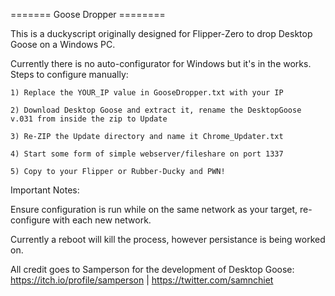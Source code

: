 ======= Goose Dropper ========

This is a duckyscript originally designed for Flipper-Zero to drop Desktop Goose on a Windows PC.

Currently there is no auto-configurator for Windows but it's in the works. Steps to configure manually:
    
    1) Replace the YOUR_IP value in GooseDropper.txt with your IP
    
    2) Download Desktop Goose and extract it, rename the DesktopGoose v.031 from inside the zip to Update
   
    3) Re-ZIP the Update directory and name it Chrome_Updater.txt
    
    4) Start some form of simple webserver/fileshare on port 1337
    
    5) Copy to your Flipper or Rubber-Ducky and PWN!

Important Notes:

Ensure configuration is run while on the same network as your target, re-configure with each new network.

Currently a reboot will kill the process, however persistance is being worked on.

All credit goes to Samperson for the development of Desktop Goose: https://itch.io/profile/samperson | https://twitter.com/samnchiet

